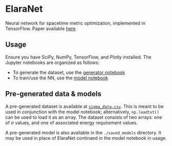 # ElaraNet

Neural network for spacetime metric optimization, implemented in TensorFlow. Paper available [here](https://github.com/elaraproject/elara-publications/raw/main/dist/paper-1.pdf).

## Usage

Ensure you have SciPy, NumPy, TensorFlow, and Plotly installed. The Jupyter notebooks are organized as follows:

- To generate the dataset, use the [generator notebook](https://github.com/elaraproject/elara-net/blob/main/ElaraNet%20Generator.ipynb)
- To train/use the NN, use the [model notebook](https://github.com/elaraproject/elara-net/blob/main/ElaraNet%20Model.ipynb)

## Pre-generated data & models

A pre-generated dataset is available at [`sigma_data.csv`](./sigma_data.csv). This is meant to be used in conjunction with the model notebook; alternatively, `np.loadtxt()` can be used to load it as an array. The dataset consists of two arrays: one of $\sigma$ values, and one of associated energy requirement values.

A pre-generated model is also available in the `./saved_models` directory. It may be used in place of ElaraNet continaed in the model notebook in usage.
